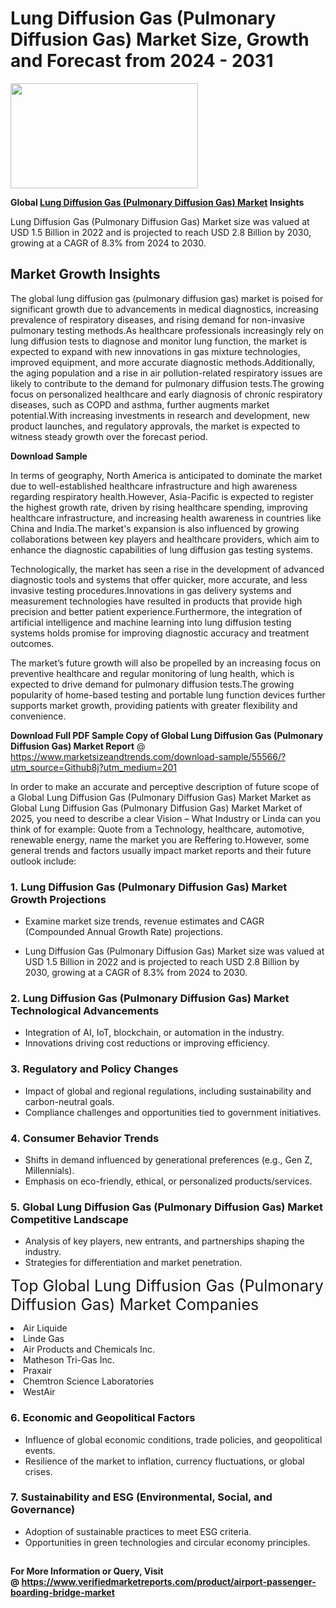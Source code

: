 <H1>Lung Diffusion Gas (Pulmonary Diffusion Gas) Market Size, Growth and Forecast from 2024 - 2031</H1><img class="aligncenter size-medium wp-image-584254" src="https://thirdeyenews.in/wp-content/uploads/2024/09/Global-Market-Research-300x168.jpeg" alt="" width="300" height="168" /><p><strong>Global&nbsp;<a href="https://www.marketsizeandtrends.com/download-sample/55566/?utm_source=Github8j?utm_medium=201">Lung Diffusion Gas (Pulmonary Diffusion Gas) Market</a> Insights</strong></p><p>Lung Diffusion Gas (Pulmonary Diffusion Gas) Market size was valued at USD 1.5 Billion in 2022 and is projected to reach USD 2.8 Billion by 2030, growing at a CAGR of 8.3% from 2024 to 2030.</p><p><h2>Market Growth Insights</h2> <p>The global lung diffusion gas (pulmonary diffusion gas) market is poised for significant growth due to advancements in medical diagnostics, increasing prevalence of respiratory diseases, and rising demand for non-invasive pulmonary testing methods.As healthcare professionals increasingly rely on lung diffusion tests to diagnose and monitor lung function, the market is expected to expand with new innovations in gas mixture technologies, improved equipment, and more accurate diagnostic methods.Additionally, the aging population and a rise in air pollution-related respiratory issues are likely to contribute to the demand for pulmonary diffusion tests.The growing focus on personalized healthcare and early diagnosis of chronic respiratory diseases, such as COPD and asthma, further augments market potential.With increasing investments in research and development, new product launches, and regulatory approvals, the market is expected to witness steady growth over the forecast period.</p> <p><strong>Download Sample</strong></p> <p>In terms of geography, North America is anticipated to dominate the market due to well-established healthcare infrastructure and high awareness regarding respiratory health.However, Asia-Pacific is expected to register the highest growth rate, driven by rising healthcare spending, improving healthcare infrastructure, and increasing health awareness in countries like China and India.The market's expansion is also influenced by growing collaborations between key players and healthcare providers, which aim to enhance the diagnostic capabilities of lung diffusion gas testing systems.</p> <p>Technologically, the market has seen a rise in the development of advanced diagnostic tools and systems that offer quicker, more accurate, and less invasive testing procedures.Innovations in gas delivery systems and measurement technologies have resulted in products that provide high precision and better patient experience.Furthermore, the integration of artificial intelligence and machine learning into lung diffusion testing systems holds promise for improving diagnostic accuracy and treatment outcomes.</p> <p>The market’s future growth will also be propelled by an increasing focus on preventive healthcare and regular monitoring of lung health, which is expected to drive demand for pulmonary diffusion tests.The growing popularity of home-based testing and portable lung function devices further supports market growth, providing patients with greater flexibility and convenience.</p> <p><span class=""><strong>Download Full PDF Sample Copy of Global Lung Diffusion Gas (Pulmonary Diffusion Gas) Market Report</strong> @ <a href="https://www.marketsizeandtrends.com/download-sample/55566/?utm_source=Github8j?utm_medium=201" target="_blank">https://www.marketsizeandtrends.com/download-sample/55566/?utm_source=Github8j?utm_medium=201</a></span></p><p>In order to make an accurate and perceptive description of future scope of a Global&nbsp;Lung Diffusion Gas (Pulmonary Diffusion Gas) Market Market as Global&nbsp;Lung Diffusion Gas (Pulmonary Diffusion Gas) Market Market of 2025, you need to describe a clear Vision &ndash; What Industry or Linda can you think of for example: Quote from a Technology, healthcare, automotive, renewable energy, name the market you are Reffering to.However, some general trends and factors usually impact market reports and their future outlook include:</p><h3>1.&nbsp;<strong>Lung Diffusion Gas (Pulmonary Diffusion Gas) Market Growth Projections</strong></h3><ul><li>Examine market size trends, revenue estimates and CAGR (Compounded Annual Growth Rate) projections.</li><li><p>Lung Diffusion Gas (Pulmonary Diffusion Gas) Market size was valued at USD 1.5 Billion in 2022 and is projected to reach USD 2.8 Billion by 2030, growing at a CAGR of 8.3% from 2024 to 2030.</p></li></ul><h3>2.&nbsp;<strong>Lung Diffusion Gas (Pulmonary Diffusion Gas) Market Technological Advancements</strong></h3><ul><li>Integration of AI, IoT, blockchain, or automation in the industry.</li><li>Innovations driving cost reductions or improving efficiency.</li></ul><h3>3.&nbsp;<strong>Regulatory and Policy Changes</strong></h3><ul><li>Impact of global and regional regulations, including sustainability and carbon-neutral goals.</li><li>Compliance challenges and opportunities tied to government initiatives.</li></ul><h3>4.&nbsp;<strong>Consumer Behavior Trends</strong></h3><ul><li>Shifts in demand influenced by generational preferences (e.g., Gen Z, Millennials).</li><li>Emphasis on eco-friendly, ethical, or personalized products/services.</li></ul><h3>5.&nbsp;<strong>Global Lung Diffusion Gas (Pulmonary Diffusion Gas) Market Competitive Landscape</strong></h3><ul><li>Analysis of key players, new entrants, and partnerships shaping the industry.</li><li>Strategies for differentiation and market penetration.</li></ul><p data-pm-slice="1 1 []"><span style="color: inherit; font-family: inherit; font-size: 25px;">Top Global Lung Diffusion Gas (Pulmonary Diffusion Gas) Market Companies</span></p><div class="" data-test-id=""><p><li>Air Liquide</li><li> Linde Gas</li><li> Air Products and Chemicals Inc.</li><li> Matheson Tri-Gas Inc.</li><li> Praxair</li><li> Chemtron Science Laboratories</li><li> WestAir</li></p></div><h3>6.&nbsp;<strong>Economic and Geopolitical Factors</strong></h3><ul><li>Influence of global economic conditions, trade policies, and geopolitical events.</li><li>Resilience of the market to inflation, currency fluctuations, or global crises.</li></ul><h3>7.&nbsp;<strong>Sustainability and ESG (Environmental, Social, and Governance)</strong></h3><ul><li>Adoption of sustainable practices to meet ESG criteria.</li><li>Opportunities in green technologies and circular economy principles.</li></ul><h2><strong style="font-size: 14px;">For More Information or Query, Visit @&nbsp;</strong><a style="background-color: #ffffff; font-size: 14px;" href="https://www.marketsizeandtrends.com/report/lung-diffusion-gas-pulmonary-diffusion-gas-market/" target="_blank">https://www.verifiedmarketreports.com/product/airport-passenger-boarding-bridge-market</a></h2>